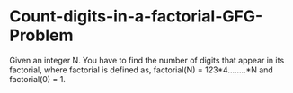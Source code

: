# Count-digits-in-a-factorial-GFG-Problem
Given an integer N. You have to find the number of digits that appear in its factorial, where factorial is defined as, factorial(N) = 1*2*3*4……..*N and factorial(0) = 1.
